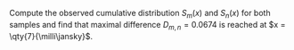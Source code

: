 Compute the observed cumulative distribution $S_m(x)$ and $S_n(x)$ for both samples
and find that maximal difference $D_{m, n} = \num{0.0674}$ is reached at $x = \qty{7}{\milli\jansky}$.
